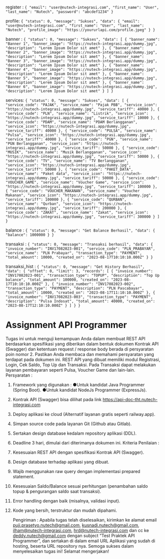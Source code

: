 register : `{
  "email": "user@nutech-integrasi.com",
  "first_name": "User",
  "last_name": "Nutech",
  "password": "abcdef1234"
}`

profile: `{
  "status": 0,
  "message": "Sukses",
  "data": {
    "email": "user@nutech-integrasi.com",
    "first_name": "User",
    "last_name": "Nutech",
    "profile_image": "https://yoururlapi.com/profile.jpeg"
  }
}`

banner : `{
  "status": 0,
  "message": "Sukses",
  "data": [
    {
      "banner_name": "Banner 1",
      "banner_image": "https://nutech-integrasi.app/dummy.jpg",
      "description": "Lerem Ipsum Dolor sit amet"
    },
    {
      "banner_name": "Banner 2",
      "banner_image": "https://nutech-integrasi.app/dummy.jpg",
      "description": "Lerem Ipsum Dolor sit amet"
    },
    {
      "banner_name": "Banner 3",
      "banner_image": "https://nutech-integrasi.app/dummy.jpg",
      "description": "Lerem Ipsum Dolor sit amet"
    },
    {
      "banner_name": "Banner 4",
      "banner_image": "https://nutech-integrasi.app/dummy.jpg",
      "description": "Lerem Ipsum Dolor sit amet"
    },
    {
      "banner_name": "Banner 5",
      "banner_image": "https://nutech-integrasi.app/dummy.jpg",
      "description": "Lerem Ipsum Dolor sit amet"
    },
    {
      "banner_name": "Banner 6",
      "banner_image": "https://nutech-integrasi.app/dummy.jpg",
      "description": "Lerem Ipsum Dolor sit amet"
    }
  ]
}`

services: `{
  "status": 0,
  "message": "Sukses",
  "data": [
    {
      "service_code": "PAJAK",
      "service_name": "Pajak PBB",
      "service_icon": "https://nutech-integrasi.app/dummy.jpg",
      "service_tariff": 40000
    },
    {
      "service_code": "PLN",
      "service_name": "Listrik",
      "service_icon": "https://nutech-integrasi.app/dummy.jpg",
      "service_tariff": 10000
    },
    {
      "service_code": "PDAM",
      "service_name": "PDAM Berlangganan",
      "service_icon": "https://nutech-integrasi.app/dummy.jpg",
      "service_tariff": 40000
    },
    {
      "service_code": "PULSA",
      "service_name": "Pulsa",
      "service_icon": "https://nutech-integrasi.app/dummy.jpg",
      "service_tariff": 40000
    },
    {
      "service_code": "PGN",
      "service_name": "PGN Berlangganan",
      "service_icon": "https://nutech-integrasi.app/dummy.jpg",
      "service_tariff": 50000
    },
    {
      "service_code": "MUSIK",
      "service_name": "Musik Berlangganan",
      "service_icon": "https://nutech-integrasi.app/dummy.jpg",
      "service_tariff": 50000
    },
    {
      "service_code": "TV",
      "service_name": "TV Berlangganan",
      "service_icon": "https://nutech-integrasi.app/dummy.jpg",
      "service_tariff": 50000
    },
    {
      "service_code": "PAKET_DATA",
      "service_name": "Paket data",
      "service_icon": "https://nutech-integrasi.app/dummy.jpg",
      "service_tariff": 50000
    },
    {
      "service_code": "VOUCHER_GAME",
      "service_name": "Voucher Game",
      "service_icon": "https://nutech-integrasi.app/dummy.jpg",
      "service_tariff": 100000
    },
    {
      "service_code": "VOUCHER_MAKANAN",
      "service_name": "Voucher Makanan",
      "service_icon": "https://nutech-integrasi.app/dummy.jpg",
      "service_tariff": 100000
    },
    {
      "service_code": "QURBAN",
      "service_name": "Qurban",
      "service_icon": "https://nutech-integrasi.app/dummy.jpg",
      "service_tariff": 200000
    },
    {
      "service_code": "ZAKAT",
      "service_name": "Zakat",
      "service_icon": "https://nutech-integrasi.app/dummy.jpg",
      "service_tariff": 300000
    }
  ]
}`

balance : `{
  "status": 0,
  "message": "Get Balance Berhasil",
  "data": {
    "balance": 1000000
  }
}`

transaksi : `{
  "status": 0,
  "message": "Transaksi berhasil",
  "data": {
    "invoice_number": "INV17082023-001",
    "service_code": "PLN_PRABAYAR",
    "service_name": "PLN Prabayar",
    "transaction_type": "PAYMENT",
    "total_amount": 10000,
    "created_on": "2023-08-17T10:10:10.000Z"
  }
}`

transaksi_hist : `{
  "status": 0,
  "message": "Get History Berhasil",
  "data": {
    "offset": 0,
    "limit": 3,
    "records": [
      {
        "invoice_number": "INV17082023-001",
        "transaction_type": "TOPUP",
        "description": "Top Up balance",
        "total_amount": 100000,
        "created_on": "2023-08-17T10:10:10.000Z"
      },
      {
        "invoice_number": "INV17082023-002",
        "transaction_type": "PAYMENT",
        "description": "PLN Pascabayar",
        "total_amount": 10000,
        "created_on": "2023-08-17T11:10:10.000Z"
      },
      {
        "invoice_number": "INV17082023-003",
        "transaction_type": "PAYMENT",
        "description": "Pulsa Indosat",
        "total_amount": 40000,
        "created_on": "2023-08-17T12:10:10.000Z"
      }
    ]
  }
}`

# Assignment API Programmer

Tugas ini untuk menguji kemampuan Anda dalam membuat REST API berdasarkan
spesifikasi yang diberikan dalam bentuk dokumen Kontrak API (Swagger) dan ketentuan
request / response body berada di persyaratan poin nomor 2. Pastikan Anda membaca dan
memahami persyaratan yang terdapat pada dokumen ini.
REST API yang dibuat memiliki modul Registrasi, Login, Cek Saldo, Top Up dan
Transaksi. Pada Transaksi dapat melakukan layanan pembayaran seperti Pulsa, Voucher Game
dan lain-lain.
Persyaratan :

1. Framework yang digunakan :
   ●Untuk kandidat Java Programmer (Spring Boot).
   ●Untuk kandidat NodeJs Programmer (ExpressJs).
2. Kontrak API (Swagger) bisa dilihat pada link https://api-doc-tht.nutech-integrasi.com
3. Deploy aplikasi ke cloud (Alternatif layanan gratis seperti railway.app).
4. Simpan source code pada layanan Git (Github atau Gitlab).
5. Sertakan design database kedalam repository aplikasi (DDL).
6. Deadline 3 hari, dimulai dari diterimanya dokumen ini.
   Kriteria Penilaian :
7. Kesesuaian REST API dengan spesifikasi Kontrak API (Swagger).
8. Design database terhadap aplikasi yang dibuat.
9. Wajib menggunakan raw query dengan implementasi prepared statement.
10. Kesesuaian Saldo/Balance sesuai perhitungan (penambahan saldo topup & pengurangan
    saldo saat transaksi).
11. Error handling dengan baik (misalnya, validasi input).
12. Kode yang bersih, terstruktur dan mudah dipahami.

    Pengiriman :
    Apabila tugas telah diselesaikan, kirimkan ke alamat email puji.prasetyo.nutech@gmail.com, kusnadi.nutech@gmail.com, ilham@nutech-integrasi.com, hrd@nutech-integrasi.com dan cc ke deddy.nutech@gmail.com dengan subject “Test Praktek API Programmer”, dan sertakan di dalam email URL Aplikasi yang sudah di hosting, beserta URL repository nya. Semoga sukses dalam menyelesaikan tugas ini! Selamat mengerjakan!
